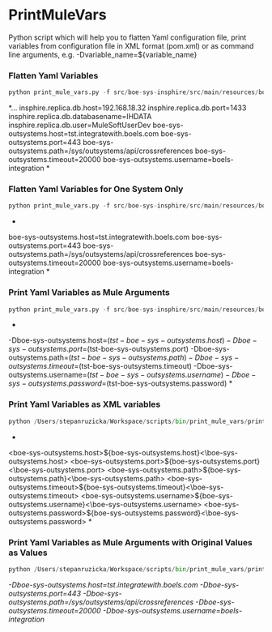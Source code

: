 # PrintMuleVars

Python script which will help you to flatten Yaml configuration file, print variables from configuration file in XML format (pom.xml) or as command line arguments, e.g. -Dvariable_name=${variable_name}

### Flatten Yaml Variables
```python
python print_mule_vars.py -f src/boe-sys-insphire/src/main/resources/boe-sys-insphire-config.yaml
```
*...
insphire.replica.db.host=192.168.18.32
insphire.replica.db.port=1433
insphire.replica.db.databasename=IHDATA
insphire.replica.db.user=MuleSoftUserDev
boe-sys-outsystems.host=tst.integratewith.boels.com
boe-sys-outsystems.port=443
boe-sys-outsystems.path=/sys/outsystems/api/crossreferences
boe-sys-outsystems.timeout=20000
boe-sys-outsystems.username=boels-integration
*

### Flatten Yaml Variables for One System Only
```python
python print_mule_vars.py -f src/boe-sys-insphire/src/main/resources/boe-sys-insphire-config.yaml -i boe-sys-outsystems
```
*
boe-sys-outsystems.host=tst.integratewith.boels.com
boe-sys-outsystems.port=443
boe-sys-outsystems.path=/sys/outsystems/api/crossreferences
boe-sys-outsystems.timeout=20000
boe-sys-outsystems.username=boels-integration
*
### Print Yaml Variables as Mule Arguments
```python
python print_mule_vars.py -f src/boe-sys-insphire/src/main/resources/boe-sys-insphire-config.yaml -i boe-sys-outsystems -r='-D\1=$(tst-\1)'
```
*
-Dboe-sys-outsystems.host=$(tst-boe-sys-outsystems.host)
-Dboe-sys-outsystems.port=$(tst-boe-sys-outsystems.port)
-Dboe-sys-outsystems.path=$(tst-boe-sys-outsystems.path)
-Dboe-sys-outsystems.timeout=$(tst-boe-sys-outsystems.timeout)
-Dboe-sys-outsystems.username=$(tst-boe-sys-outsystems.username)
-Dboe-sys-outsystems.password=$(tst-boe-sys-outsystems.password)
*
### Print Yaml Variables as XML variables
```python
python /Users/stepanruzicka/Workspace/scripts/bin/print_mule_vars/print_mule_vars.py -f src/boe-sys-insphire/src/main/resources/boe-sys-insphire-config.yaml -i boe-sys-outsystems -r='<\1>${\1}<\\\1>'
```
*
<boe-sys-outsystems.host>${boe-sys-outsystems.host}<\boe-sys-outsystems.host>
<boe-sys-outsystems.port>${boe-sys-outsystems.port}<\boe-sys-outsystems.port>
<boe-sys-outsystems.path>${boe-sys-outsystems.path}<\boe-sys-outsystems.path>
<boe-sys-outsystems.timeout>${boe-sys-outsystems.timeout}<\boe-sys-outsystems.timeout>
<boe-sys-outsystems.username>${boe-sys-outsystems.username}<\boe-sys-outsystems.username>
<boe-sys-outsystems.password>${boe-sys-outsystems.password}<\boe-sys-outsystems.password>
*

### Print Yaml Variables as Mule Arguments with Original Values as Values
```python
python /Users/stepanruzicka/Workspace/scripts/bin/print_mule_vars/print_mule_vars.py -f src/boe-sys-insphire/src/main/resources/boe-sys-insphire-config.yaml -i boe-sys-outsystems  -r='-D\1=\2' -s " "
```

*-Dboe-sys-outsystems.host=tst.integratewith.boels.com -Dboe-sys-outsystems.port=443 -Dboe-sys-outsystems.path=/sys/outsystems/api/crossreferences -Dboe-sys-outsystems.timeout=20000 -Dboe-sys-outsystems.username=boels-integration*
